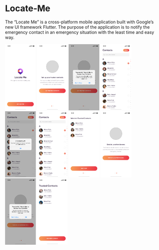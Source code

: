 # Locate-Me
The “Locate Me” is a cross-platform mobile application built with Google’s new UI framework Flutter. The purpose of the application is to notify the emergency contact in an emergency situation with the least time and easy way.

<div class="column">
    <img src="locateMe_additionalFiles/image1.jpg" width="20%">
    <img src="locateMe_additionalFiles/image2.jpg" width="20%">
    <img src="locateMe_additionalFiles/image3.jpg" width="20%">
    <img src="locateMe_additionalFiles/image4.jpg" width="20%">
    <img src="locateMe_additionalFiles/image5.jpg" width="20%">
    <img src="locateMe_additionalFiles/image6.jpg" width="20%">
    <img src="locateMe_additionalFiles/image7.jpg" width="20%">
    <img src="locateMe_additionalFiles/image8.jpg" width="20%">
    <img src="locateMe_additionalFiles/image9.jpg" width="20%">
    <img src="locateMe_additionalFiles/image10.jpg" width="20%">
</div>
